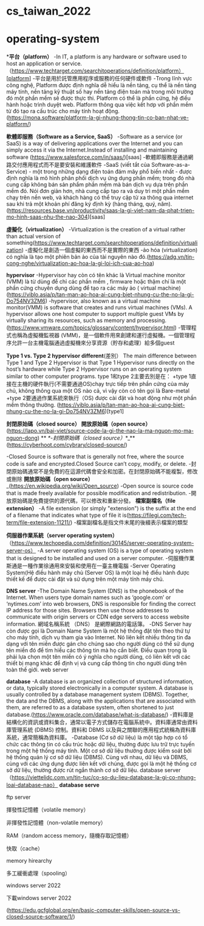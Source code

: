 # cs_taiwan_2022
# operating-system
***平台（platform）**
-In IT, a platform is any hardware or software used to host an application or service.（https://www.techtarget.com/searchitoperations/definition/platform）[platform]
-平台是用於託管應用程序或服務的任何硬件或軟件
-Trong lĩnh vực công nghệ, Platform được định nghĩa dễ hiểu là nền tảng, cụ thể là nền tảng máy tính, nền tảng kỹ thuật số hay nền tảng điện toán mà trong môi trường đó một phần mềm sẽ được thực thi. Platform có thể là phần cứng, hệ điều hành hoặc trình duyệt web. Platform thông qua việc kết hơp với phần mềm từ đó tạo ra cấu trúc cho máy tính hoạt động.(https://mona.software/platform-la-gi-nhung-thong-tin-co-ban-nhat-ve-platform/)

**軟體即服務（Software as a Service, SaaS）**
-Software as a service (or SaaS) is a way of delivering applications over the Internet and you can simply access it via the Internet.Instead of installing and maintaining software (https://www.salesforce.com/in/saas/)[saas]
-軟體即服務是通過網路交付應用程式而不是要安裝和維護軟件
-SaaS (viết tắt của Software-as-a-Service) - một trong những dạng điện toán đám mây phổ biến nhất - được định nghĩa là mô hình phân phối dịch vụ ứng dụng phần mềm; trong đó nhà cung cấp không bán sản phẩm phần mềm mà bán dịch vụ dựa trên phần mềm đó. Nói đơn giản hơn, nhà cung cấp tạo ra và duy trì một phần mềm chạy trên nền web, và khách hàng có thể truy cập từ xa thông qua internet sau khi trả một khoản phí đăng ký định kỳ (hàng tháng, quý, năm).(https://resources.base.vn/productivity/saas-la-gi-viet-nam-da-phat-trien-mo-hinh-saas-nhu-the-nao-304)[saas]


**虛擬化（virtualization）**
-Virtualization is the creation of a virtual rather than actual version of something(https://www.techtarget.com/searchitoperations/definition/virtualization)
-虛擬化是創造一個虛擬的東西而不是實際的東西
-ảo hóa (virtualization) có nghĩa là tạo một phiên bản ảo của tài nguyên nào đó.(https://adg.vn/tin-cong-nghe/virtualization-ao-hoa-la-gi-loi-ich-cua-ao-hoa)


**hypervisor**
-Hypervisor hay còn có tên khác là Virtual machine monitor (VMM) là từ dùng để chỉ các phần mềm , firmware hoặc thậm chí là một phần cứng chuyên dụng dùng để tạo ra các máy ảo ( virtual machine) (https://viblo.asia/p/tan-man-ao-hoa-ai-cung-biet-nhung-cu-the-no-la-gi-Do754NV3ZM6)
-hypervisor, also known as a virtual machine monitor(VMM) is software that creates and runs virtual machines (VMs). A hypervisor allows one host computer to support multiple guest VMs by virtually sharing its resources, such as memory and processing.(https://www.vmware.com/topics/glossary/content/hypervisor.html)
-管理程式也稱為虛擬機監視器 (VMM)，是一個軟件用來創建和運行虛擬機。一個管理程序允許一台主機電腦通過虛擬機來分享資源（貯存和處理）給多個guest

**Type 1 vs. Type 2 hypervisor different**(差別）
The main difference between Type 1 and Type 2 Hypervisor is that Type 1 Hypervisor runs directly on the host’s hardware while Type 2 Hypervisor runs on an operating system similar to other computer programs.
type 1和type 2主要去別是在：
 +type 1直接在主機的硬件執行(不需要通過OS)chạy trực tiếp trên phần cứng của máy chủ, không thông qua một OS nào cả, vì vậy còn có tên gọi là Bare-metal
 +type 2要通過作業系統來執行（OS) được cài đặt và hoạt động như một phần mềm thông thường.
 (https://viblo.asia/p/tan-man-ao-hoa-ai-cung-biet-nhung-cu-the-no-la-gi-Do754NV3ZM6)[type1]
 

**封閉原始碼（closed source） 開放原始碼（open source）**(https://lapo.vn/bai-viet/source-code-la-gi-the-nao-la-ma-nguon-mo-ma-nguon-dong)
** _*-封閉原始碼（closed source）_*_**(https://cyberhoot.com/cybrary/closed-source/)


-Closed Source is software that is generally not free, where the source code is safe and encrypted.Closed Source can’t copy, modify, or delete.
 -封閉原始碼通常不是免費的在這源代碼會安全和加密。在封閉原始碼不能複製，修改或刪除
**開放原始碼（open source）**_(https://en.wikipedia.org/wiki/Open_source)
-Open source is source code that is made freely available for possible modification and redistribution.
-開放原始碼是免費提供的源代碼，可以修改和重新分發。
**檔案副檔名（file extension）**
-A file extension (or simply "extension") is the suffix at the end of a filename that indicates what type of file it is(https://filegi.com/tech-term/file-extension-11211/)
-檔案副檔名是指文件末尾的後綴表示檔案的類型



**伺服器作業系統（server operating system）**（https://www.techopedia.com/definition/30145/server-operating-system-server-os）
-A server operating system (OS) is a type of operating system that is designed to be installed and used on a server computer.
-伺服機作業斯通是一種作業徐通用來安裝和使用在一臺主機電腦
-Server Operating System(Hệ điều hành máy chủ (Server OS) là một loại hệ điều hành được thiết kế để được cài đặt và sử dụng trên một máy tính máy chủ.


**DNS server**
-The Domain Name System (DNS) is the phonebook of the Internet. When users type domain names such as ‘google.com’ or ‘nytimes.com’ into web browsers, DNS is responsible for finding the correct IP address for those sites. Browsers then use those addresses to communicate with origin servers or CDN edge servers to access website information. 
網域名稱系統 （DNS） 是網際網路的電話簿。
-DNS Server hay còn được gọi là Domain Name System là một hệ thống đặt tên theo thứ tự cho máy tính, dịch vụ tham gia vào Internet. Nó liên kết nhiều thông tin đa dạng với tên miền được gán cho chúng sao cho người dùng có thể sử dụng tên miền đó để tìm hiểu các thông tin mà họ cần biết. Điều quan trọng là phải lựa chọn một tên miền có ý nghĩa cho người dùng, có liên kết với các thiết bị mạng khác để định vị và cung cấp thông tin cho người dùng trên toàn thế giới.
web server

**database**
-A database is an organized collection of structured information, or data, typically stored electronically in a computer system. A database is usually controlled by a database management system (DBMS). Together, the data and the DBMS, along with the applications that are associated with them, are referred to as a database system, often shortened to just database.(https://www.oracle.com/database/what-is-database/)
-資料庫是結構化的資訊或資料集合，通常以電子方式儲存在電腦系統中。資料庫通常由資料庫管理系統 (DBMS) 控制。資料和 DBMS 以及與之關聯的應用程式統稱為資料庫系統，通常簡稱為資料庫。
-Database (Cơ sở dữ liệu) là một tập hợp có tổ chức các thông tin có cấu trúc hoặc dữ liệu, thường được lưu trữ trực tuyến trong một hệ thống máy tính. Một cơ sở dữ liệu thường được kiểm soát bởi hệ thống quản lý cơ sở dữ liệu (DBMS). Cùng với nhau, dữ liệu và DBMS, cùng với các ứng dụng được liên kết với chúng, được gọi là một hệ thống cơ sở dữ liệu, thường được rút ngắn thành cơ sở dữ liệu.
database server（https://viettelidc.com.vn/tin-tuc/co-so-du-lieu-database-la-gi-co-nhung-loai-database-nao）
**database serve**

ftp server

揮發性記憶體（volatile memory）

非揮發性記憶體（non-volatile memory）

RAM（random access memory，隨機存取記憶體）

快取（cache）

memory hirearchy

多工緩衝處理（spooling）

windows server 2022

下載windows server 2022




(https://edu.gcfglobal.org/en/basic-computer-skills/open-source-vs-closed-source-software/1/)
